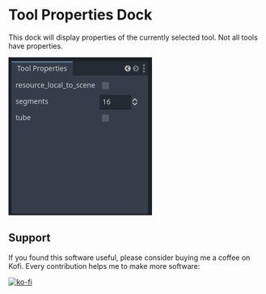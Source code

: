 # Tool Properties Dock

This dock will display properties of the currently selected tool.  Not all tools have properties.

![Tool Properties Dock](dock_tool_properties.png)


## Support

If you found this software useful, please consider buying me a coffee on Kofi.  Every contribution helps me to make more software:

[![ko-fi](https://ko-fi.com/img/githubbutton_sm.svg)](https://ko-fi.com/Y8Y43J6OB)

